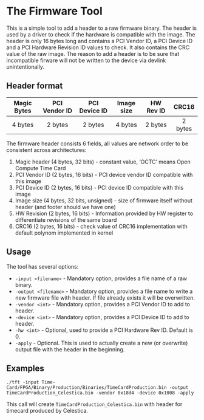 # The Firmware Tool
This is a simple tool to add a header to a raw firmware binary. The header is used by a driver to check if the hardware is compatible with the image. The header is only 16 bytes long and contains a PCI Vendor ID, a PCI Device ID and a PCI Hardware Revision ID values to check. It also contains the CRC value of the raw image. The reason to add a header is to be sure that incompatible firware will not be written to the device via devlink unintentionally.

## Header format
| Magic Bytes | PCI Vendor ID | PCI Device ID | Image size | HW Rev ID | CRC16 |
| :----: | :----: | :----: | :----: | :----: | :----: |
| 4 bytes | 2 bytes | 2 bytes | 4 bytes | 2 bytes | 2 bytes |

The firmware header consists 6 fields, all values are network order to be consistent across architectures:

1. Magic header (4 bytes, 32 bits) - constant value, ‘OCTC’ means Open Compute Time Card
2. PCI Vendor ID (2 bytes, 16 bits) - PCI device vendor ID compatible with this image
3. PCI Device ID (2 bytes, 16 bits) - PCI device ID compatible with this image
4. Image size (4 bytes, 32 bits, unsigned) - size of firmware itself without header (and footer should we have one)
5. HW Revision (2 bytes, 16 bits) - Information provided by HW register to differentiate revisions of the same board
6. CRC16 (2 bytes, 16 bits) - check value of CRC16 implementation with default polynom implemented in kernel


## Usage
The tool has several options:
* `-input <filename>` - Mandatory option, provides a file name of a raw binary.
* `-output <filename>` - Mandatory option, provides a file name to write a new firmware file with header. If file already exists it will be overwritten.
* `-vendor <int>` - Mandatory option, provides a PCI Vendor ID to add to header.
* `-device <int>` - Mandatory option, provides a PCI Device ID to add to header.
* `-hw <int>` - Optional, used to provide a PCI Hardware Rev ID. Default is 0.
* `-apply` - Optional. This is used to actually create a new (or overwrite) output file with the header in the beginning.

## Examples
```
./tft -input Time-Card/FPGA/Binary/Production/Binaries/TimeCardProduction.bin -output TimeCardProduction_Celestica.bin -vendor 0x18d4 -device 0x1008 -apply
```
This call will create `TimeCardProduction_Celestica.bin` with header for timecard produced by Celestica.
